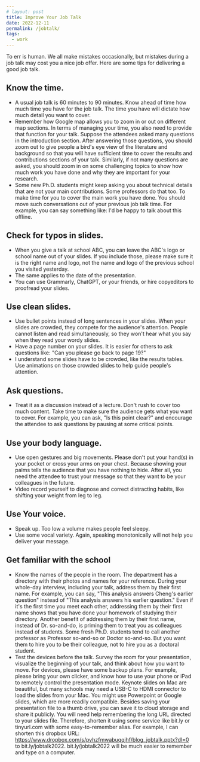```yaml
---
# layout: post
title: Improve Your Job Talk 
date: 2022-12-11
permalink: /jobtalk/
tags:
  - work
---
```


To err is human. We all make mistakes occasionally, but mistakes during a job talk may cost you a nice job offer. Here are some tips for delivering a good job talk. 

## Know the time.

  - A usual job talk is 60 minutes to 90 minutes. Know ahead of time how much time you have for the job talk. The time you have will dictate how much detail you want to cover. 
  - Remember how Google map allows you to zoom in or out on different map sections. In terms of managing your time, you also need to provide that function for your talk. Suppose the attendees asked many questions in the introduction section. After answering those questions, you should zoom out to give people a bird's eye view of the literature and background so that you will have sufficient time to cover the results and contributions sections of your talk. Similarly, if not many questions are asked, you should zoom in on some challenging topics to show how much work you have done and why they are important for your research. 
  - Some new Ph.D. students might keep asking you about technical details that are not your main contributions. Some professors do that too. To make time for you to cover the main work you have done. You should move such conversations out of your previous job talk time. For example, you can say something like: I'd be happy to talk about this offline. 

## Check for typos in slides.

  - When you give a talk at school ABC, you can leave the ABC's logo or school name out of your slides. If you include those, please make sure it is the right name and logo, not the name and logo of the previous school you visited yesterday. 
  - The same applies to the date of the presentation. 
  - You can use Grammarly, ChatGPT, or your friends, or hire copyeditors to proofread your slides. 

##  Use clean slides.

  - Use bullet points instead of long sentences in your slides. When your slides are crowded, they compete for the audience's attention. People cannot listen and read simultaneously, so they won't hear what you say when they read your wordy slides. 
  - Have a page number on your slides. It is easier for others to ask questions like: "Can you please go back to page 19?"
  - I understand some slides have to be crowded, like the results tables. Use animations on those crowded slides to help guide people's attention.

## Ask questions.

  - Treat it as a discussion instead of a lecture. Don't rush to cover too much content. Take time to make sure the audience gets what you want to cover. For example, you can ask, "Is this point clear?" and encourage the attendee to ask questions by pausing at some critical points. 

## Use your body language. 

  - Use open gestures and big movements. Please don't put your hand(s) in your pocket or cross your arms on your chest. Because showing your palms tells the audience that you have nothing to hide. After all, you need the attendee to trust your message so that they want to be your colleagues in the future. 
  - Video record yourself to diagnose and correct distracting habits, like shifting your weight from leg to leg. 

## Use Your voice.
  - Speak up. Too low a volume makes people feel sleepy.
  - Use some vocal variety. Again, speaking monotonically will not help you deliver your message. 

## Get familiar with the school

  - Know the names of the people in the room. The department has a directory with their photos and names for your reference. During your whole-day interview, including your talk, address them by their first name. For example, you can say, "This analysis answers Cheng's earlier question" instead of "This analysis answers his earlier question." Even if it's the first time you meet each other, addressing them by their first name shows that you have done your homework of studying their directory. Another benefit of addressing them by their first name, instead of Dr. so-and-do, is priming them to treat you as colleagues instead of students. Some fresh Ph.D. students tend to call another professor as Professor so-and-so or Doctor so-and-so. But you want them to hire you to be their colleague, not to hire you as a doctoral student. 
  - Test the devices before the talk. Survey the room for your presentation, visualize the beginning of your talk, and think about how you want to move. For devices, please have some backup plans. For example, please bring your own clicker, and know how to use your phone or iPad to remotely control the presentation mode. Keynote slides on Mac are beautiful, but many schools may need a USB-C to HDMI connector to load the slides from your Mac. You might use Powerpoint or Google slides, which are more readily compatible. Besides saving your presentation file to a thumb drive, you can save it to cloud storage and share it publicly. You will need help remembering the long URL directed to your slides file. Therefore, shorten it using some service like bit.ly or tinyurl.com with some easy-to-remember alias. For example, I can shorten this dropbox URL: https://www.dropbox.com/s/pvhzfmwabuqqjhf/blog_jobtalk.pptx?dl=0 to bit.ly/jobtalk2022. bit.ly/jobtalk2022 will be much easier to remember and type on a computer. 
